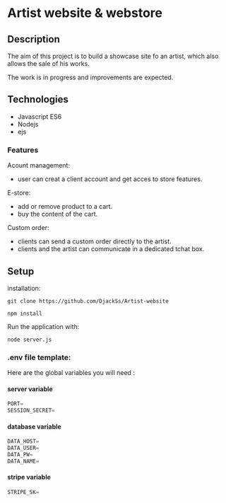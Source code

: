 # Artist website & webstore

## Description

The aim of this project is to build a showcase site fo an artist, which also allows the sale of his works.

The work is in progress and improvements are expected.

## Technologies

* Javascript ES6
* Nodejs
* ejs

### Features

Acount management:
* user can creat a client account and get acces to store features.

E-store:
* add or remove product to a cart.
* buy the content of the cart.

Custom order:
* clients can send a custom order directly to the artist.
* clients and the artist can communicate in a dedicated tchat box.



## Setup

installation:

`git clone https://github.com/DjackSs/Artist-website`


`npm install`

Run the application with:

`node server.js`


### .env file template:

Here are the global variables you will need :

#### server variable
```javascript
PORT=
SESSION_SECRET=
```

#### database variable
```javascript
DATA_HOST=
DATA_USER=
DATA_PW=
DATA_NAME=
```

#### stripe variable
```javascript
STRIPE_SK=
```


